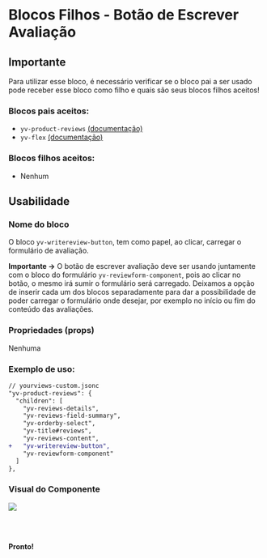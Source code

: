 # Blocos Filhos - Botão de Escrever Avaliação

## Importante

Para utilizar esse bloco, é necessário verificar se o bloco pai a ser usado pode receber esse bloco como filho e quais são seus blocos filhos aceitos!

### Blocos pais aceitos:

 - `yv-product-reviews` [(documentação)](https://github.com/yourviewsbyhiplatform/documentacoes/blob/master/Instala%C3%A7%C3%A3o%20personaliz%C3%A1vel%20-%20Bloco%20de%20reviews.md)
 - `yv-flex` [(documentação)](https://github.com/yourviewsbyhiplatform/documentacoes/blob/master/Blocos%20Filhos%20-%20Flex%20Box.md)

### Blocos filhos aceitos:

- Nenhum
 
## Usabilidade

### Nome do bloco

O bloco `yv-writereview-button`, tem como papel, ao clicar, carregar o formulário de avaliação.

**Importante ->** O botão de escrever avaliação deve ser usando juntamente com o bloco do formulário `yv-reviewform-component`, pois ao clicar no botão, o mesmo irá sumir o formulário será carregado. 
Deixamos a opção de inserir cada um dos blocos separadamente para dar a possibilidade de poder carregar o formulário onde desejar, por exemplo no início ou fim do conteúdo das avaliações.

### Propriedades (props)

Nenhuma

### Exemplo de uso:

```diff
// yourviews-custom.jsonc
"yv-product-reviews": {
  "children": [
    "yv-reviews-details",
    "yv-reviews-field-summary",
    "yv-orderby-select",
    "yv-title#reviews",
    "yv-reviews-content",
+   "yv-writereview-button",
    "yv-reviewform-component"
  ]
},
```

### Visual do Componente
![](https://i.imgur.com/Uuo0P1a.png)

<br>
<br>

**Pronto!**

<!--stackedit_data:
eyJoaXN0b3J5IjpbMjExOTkwMDcwOF19
-->